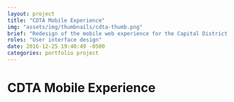 ```yaml
---
layout: project
title: "CDTA Mobile Experience"
img: "assets/img/thumbnails/cdta-thumb.png"
brief: "Redesign of the mobile web experience for the Capital District Transportation Authority."
roles: "User interface design"
date: 2016-12-25 19:40:49 -0500
categories: portfolio project
---
```


# CDTA Mobile Experience
